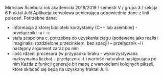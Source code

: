 Mirosław Ściebura
rok akademicki 2018/2019 / semestr V / grupa 3 / sekcja 6
Fraktal Julii
Aplikacja konsolowa pobierająca odpowiednie dane z linii poleceń. Potrzebne dane:
- informacja z której biblioteki korzystamy (C++ lub asembler) - przełączniki -a i -c
- stała zespolona c, potrzebna do uzyskania ciągu (podawana jako realis i imaginalis,
rozdzielone przecinkiem, bez spacji) – przełącznik -l i następny argument zaraz po nim
- ilość rdzeni procesora (w przypadku braku - wykorzystywana maksymalna liczba) -
przełącznik -t i wartość naturalna następująca po nim
Każda z funkcji generuje bit mapę z wartościami kolejnych pikseli, które składać się będą
na uzyskany fraktal Julii.